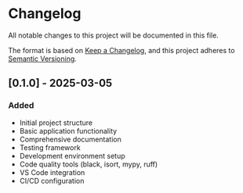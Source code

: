 # Changelog

All notable changes to this project will be documented in this file.

The format is based on [Keep a Changelog](https://keepachangelog.com/en/1.0.0/),
and this project adheres to [Semantic Versioning](https://semver.org/spec/v2.0.0.html).

## [0.1.0] - 2025-03-05

### Added
- Initial project structure
- Basic application functionality
- Comprehensive documentation
- Testing framework
- Development environment setup
- Code quality tools (black, isort, mypy, ruff)
- VS Code integration
- CI/CD configuration
